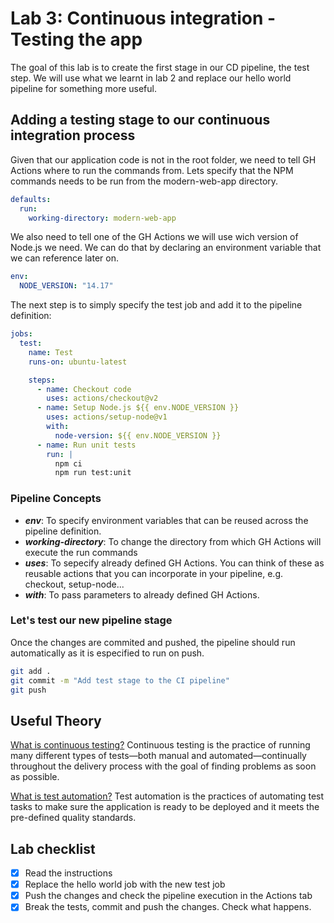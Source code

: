 # Lab 3: Continuous integration - Testing the app

The goal of this lab is to create the first stage in our CD pipeline, the test step. We will use what we learnt in lab 2 and replace our hello world pipeline for something more useful.

## Adding a testing stage to our continuous integration process

Given that our application code is not in the root folder, we need to tell GH Actions where to run the commands from. Lets specify that the NPM commands needs to be run from the modern-web-app directory.

```yml
defaults:
  run:
    working-directory: modern-web-app
```

We also need to tell one of the GH Actions we will use wich version of Node.js we need. We can do that by declaring an environment variable that we can reference later on.

```yml
env:
  NODE_VERSION: "14.17"
```

The next step is to simply specify the test job and add it to the pipeline definition:

```yml
jobs:
  test:
    name: Test
    runs-on: ubuntu-latest

    steps:
      - name: Checkout code
        uses: actions/checkout@v2
      - name: Setup Node.js ${{ env.NODE_VERSION }}
        uses: actions/setup-node@v1
        with:
          node-version: ${{ env.NODE_VERSION }}
      - name: Run unit tests
        run: |
          npm ci
          npm run test:unit
```

### Pipeline Concepts

- **_env_**: To specify environment variables that can be reused across the pipeline definition.
- **_working-directory_**: To change the directory from which GH Actions will execute the run commands
- **_uses_**: To sepecify already defined GH Actions. You can think of these as reusable actions that you can incorporate in your pipeline, e.g. checkout, setup-node...
- **_with_**: To pass parameters to already defined GH Actions.

### Let's test our new pipeline stage

Once the changes are commited and pushed, the pipeline should run automatically as it is especified to run on push.

```bash
git add .
git commit -m "Add test stage to the CI pipeline"
git push
```

## Useful Theory

[What is continuous testing?](https://continuousdelivery.com/foundations/test-automation/)
Continuous testing is the practice of running many different types of tests—both manual and automated—continually throughout the delivery process with the goal of finding problems as soon as possible.

[What is test automation?](https://www.atlassian.com/devops/devops-tools/test-automation)
Test automation is the practices of automating test tasks to make sure the application is ready to be deployed and it meets the pre-defined quality standards.

## Lab checklist

- [x] Read the instructions
- [x] Replace the hello world job with the new test job
- [x] Push the changes and check the pipeline execution in the Actions tab
- [x] Break the tests, commit and push the changes. Check what happens.
